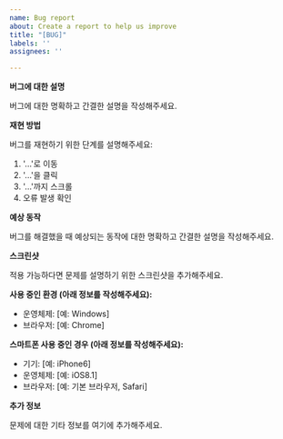 ```yaml
---
name: Bug report
about: Create a report to help us improve
title: "[BUG]"
labels: ''
assignees: ''

---
```


**버그에 대한 설명**

버그에 대한 명확하고 간결한 설명을 작성해주세요.

**재현 방법**

버그를 재현하기 위한 단계를 설명해주세요:

1. '...'로 이동
2. '...'을 클릭
3. '...'까지 스크롤
4. 오류 발생 확인

**예상 동작**

버그를 해결했을 때 예상되는 동작에 대한 명확하고 간결한 설명을 작성해주세요.

**스크린샷**

적용 가능하다면 문제를 설명하기 위한 스크린샷을 추가해주세요.

**사용 중인 환경 (아래 정보를 작성해주세요):**

- 운영체제: [예: Windows]
- 브라우저: [예: Chrome]

**스마트폰 사용 중인 경우 (아래 정보를 작성해주세요):**

- 기기: [예: iPhone6]
- 운영체제: [예: iOS8.1]
- 브라우저: [예: 기본 브라우저, Safari]

**추가 정보**

문제에 대한 기타 정보를 여기에 추가해주세요.
